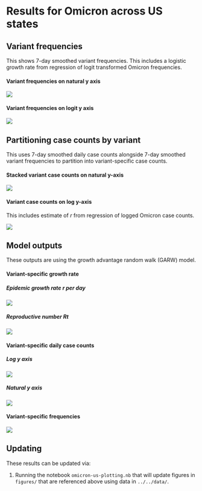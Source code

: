 # Results for Omicron across US states

## Variant frequencies

This shows 7-day smoothed variant frequencies. This includes a logistic growth rate from regression of logit transformed Omicron frequencies.

#### Variant frequencies on natural y axis

![](figures/omicron-us_logistic-growth-natural-axis.png)

#### Variant frequencies on logit y axis

![](figures/omicron-us_logistic-growth-transformed-axis.png)

## Partitioning case counts by variant

This uses 7-day smoothed daily case counts alongside 7-day smoothed variant frequencies to partition into variant-specific case counts.

#### Stacked variant case counts on natural y-axis

![](figures/omicron-us_partitioned-cases.png)

#### Variant case counts on log y-axis

This includes estimate of _r_ from regression of logged Omicron case counts.

![](figures/omicron-us_partitioned-log-cases.png)

## Model outputs

These outputs are using the growth advantage random walk (GARW) model.

#### Variant-specific growth rate

##### Epidemic growth rate _r_ per day

![](figures/omicron-us_variant-little-r.png)

##### Reproductive number _Rt_

![](figures/omicron-us_variant-rt.png)

#### Variant-specific daily case counts

##### Log y axis

![](figures/omicron-us_variant-estimated-log-cases.png)

##### Natural y axis

![](figures/omicron-us_variant-estimated-cases.png)

#### Variant-specific frequencies

![](figures/omicron-us_variant-estimated-frequency.png)

## Updating

These results can be updated via:

1. Running the notebook `omicron-us-plotting.nb` that will update figures in `figures/` that are referenced above using data in `../../data/`.
